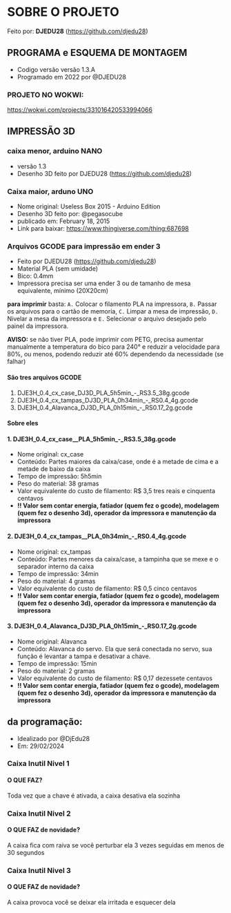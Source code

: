 # SOBRE O PROJETO

Feito por: **DJEDU28** (<https://github.com/djedu28>)

## PROGRAMA e ESQUEMA DE MONTAGEM

* Codigo versão versão 1.3.A
* Programado em 2022 por @DJEDU28

### PROJETO NO WOKWI:

https://wokwi.com/projects/331016420533994066


## IMPRESSÃO 3D

### caixa menor, arduino NANO

* versão 1.3
* Desenho 3D feito por DJEDU28 (<https://github.com/djedu28>)

### Caixa maior, arduno UNO

* Nome original: Useless Box 2015 - Arduino Edition
* Desenho 3D feito por: @pegasocube
* publicado em: February 18, 2015
* Link para baixar: <https://www.thingiverse.com/thing:687698>

### Arquivos GCODE para impressão em ender 3

* Feito por DJEDU28 (<https://github.com/djedu28>)
* Material PLA (sem umidade)
* Bico: 0.4mm
* Impressora precisa ser uma ender 3 ou de tamanho de mesa equivalente, mínimo (20X20cm)

**para imprimir** basta:
`A.`  Colocar o filamento PLA na impressora,
`B.` Passar os arquivos para o cartão de memoria,
`C.` Limpar a mesa de impressão,
`D.` Nivelar a mesa da impressora e
`E.` Selecionar o arquivo desejado pelo painel da impressora.

**AVISO:** se não tiver PLA, pode imprimir com PETG, precisa aumentar manualmente a temperatura  do bico para 240° e reduzir a velocidade para 80%, ou menos, podendo reduzir até 60% dependendo da necessidade (se falhar)

#### São tres arquivos GCODE

1. DJE3H_0.4_cx_case_DJ3D_PLA_5h5min_-_RS3.5_38g.gcode
2. DJE3H_0.4_cx_tampas_DJ3D_PLA_0h34min_-_RS0.4_4g.gcode
3. DJE3H_0.4_Alavanca_DJ3D_PLA_0h15min_-_RS0.17_2g.gcode

#### Sobre eles

#### 1. DJE3H_0.4_cx_case__PLA_5h5min_-_RS3.5_38g.gcode

* Nome original: cx_case
* Conteúdo: Partes maiores da caixa/case, onde é a metade de cima e a metade de baixo da caixa
* Tempo de impressão: 5h5min
* Peso do material: 38 gramas
* Valor equivalente do custo de filamento: R$ 3,5 tres reais e cinquenta centavos
* **!! Valor sem contar energia, fatiador (quem fez o gcode), modelagem (quem fez o desenho 3d), operador da impressora e manutenção da impressora**

#### 2. DJE3H_0.4_cx_tampas__PLA_0h34min_-_RS0.4_4g.gcode

* Nome original: cx_tampas
* Conteúdo: Partes menores da caixa/case, a tampinha que se mexe e o separador interno da caixa
* Tempo de impressão: 34min
* Peso do material: 4 gramas
* Valor equivalente do custo de filamento: R$ 0,5 cinco centavos
* **!! Valor sem contar energia, fatiador (quem fez o gcode), modelagem (quem fez o desenho 3d), operador da impressora e manutenção da impressora**

#### 3. DJE3H_0.4_Alavanca_DJ3D_PLA_0h15min_-_RS0.17_2g.gcode

* Nome original: Alavanca
* Conteúdo: Alavanca do servo. Ela que será conectada no servo, sua função é levantar a tampa e desativar a chave.
* Tempo de impressão: 15min
* Peso do material: 2 gramas
* Valor equivalente do custo de filamento: R$ 0,17 dezessete centavos
* **!! Valor sem contar energia, fatiador (quem fez o gcode), modelagem (quem fez o desenho 3d), operador da impressora e manutenção da impressora**


## da programação:

* Idealizado por @DjEdu28
* Em: 29/02/2024

### Caixa Inutil Nivel 1

#### O QUE FAZ?

Toda vez que a chave é ativada, a caixa desativa ela sozinha

### Caixa Inutil Nivel 2

#### O QUE FAZ de novidade?

A caixa fica com raiva se você perturbar ela 3 vezes seguidas em menos de 30 segundos

### Caixa Inutil Nivel 3

#### O QUE FAZ de novidade?

A caixa provoca você se deixar ela irritada e esquecer dela